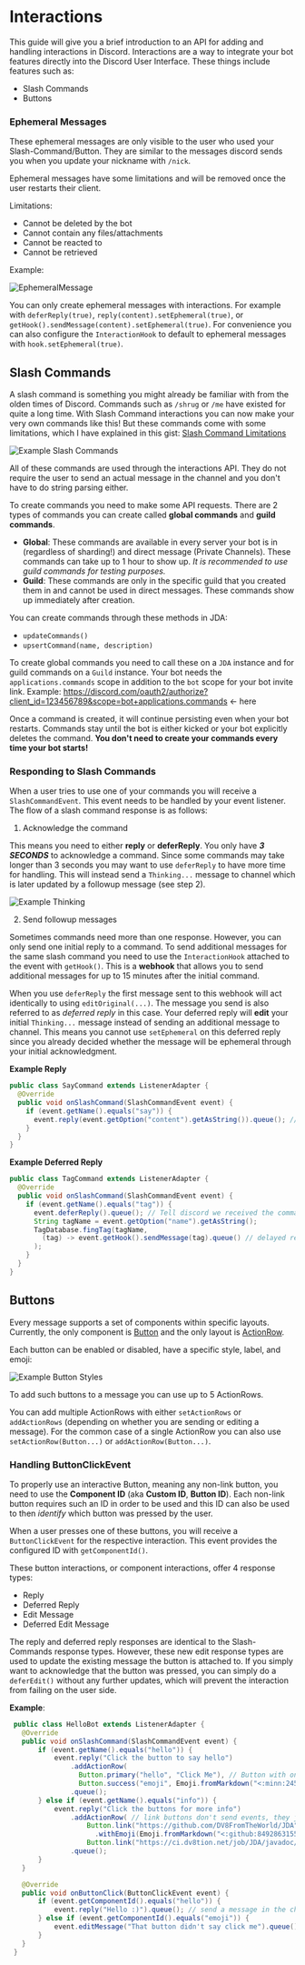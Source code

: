 # Interactions

This guide will give you a brief introduction to an API for adding and handling interactions in Discord. Interactions are a way to integrate your bot features directly into the Discord User Interface. These things include features such as:

- Slash Commands
- Buttons

### Ephemeral Messages

These ephemeral messages are only visible to the user who used your Slash-Command/Button. They are similar to the messages discord sends you when you update your nickname with `/nick`.

Ephemeral messages have some limitations and will be removed once the user restarts their client.

Limitations:

- Cannot be deleted by the bot
- Cannot contain any files/attachments
- Cannot be reacted to
- Cannot be retrieved

Example:

![EphemeralMessage](https://raw.githubusercontent.com/DV8FromTheWorld/JDA/assets/assets/wiki/interactions/EphemeralMessage.png)

You can only create ephemeral messages with interactions. For example with `deferReply(true)`, `reply(content).setEphemeral(true)`, or `getHook().sendMessage(content).setEphemeral(true)`. For convenience you can also configure the `InteractionHook` to default to ephemeral messages with `hook.setEphemeral(true)`.


## Slash Commands

A slash command is something you might already be familiar with from the olden times of Discord. Commands such as `/shrug` or `/me` have existed for quite a long time. With Slash Command interactions you can now make your very own commands like this! But these commands come with some limitations, which I have explained in this gist: [Slash Command Limitations](https://gist.github.com/MinnDevelopment/b883b078fdb69d0e568249cc8bf37fe9)

![Example Slash Commands](https://raw.githubusercontent.com/DV8FromTheWorld/JDA/52377f69d1f3bfba909c51a449ac6b258f606956/assets/wiki/interactions/SlashCommands.png)

All of these commands are used through the interactions API. They do not require the user to send an actual message in the channel and you don't have to do string parsing either.

To create commands you need to make some API requests. There are 2 types of commands you can create called **global commands** and **guild commands**.

- **Global**: These commands are available in every server your bot is in (regardless of sharding!) and direct message (Private Channels). These commands can take up to 1 hour to show up. _It is recommended to use guild commands for testing purposes._
- **Guild**: These commands are only in the specific guild that you created them in and cannot be used in direct messages. These commands show up immediately after creation.

You can create commands through these methods in JDA:

- `updateCommands()`
- `upsertCommand(name, description)`

To create global commands you need to call these on a `JDA` instance and for guild commands on a `Guild` instance. Your bot needs the `applications.commands` scope in addition to the `bot` scope for your bot invite link. Example: https://discord.com/oauth2/authorize?client_id=123456789&scope=bot+applications.commands <- here

Once a command is created, it will continue persisting even when your bot restarts. Commands stay until the bot is either kicked or your bot explicitly deletes the command. **You don't need to create your commands every time your bot starts!**

### Responding to Slash Commands

When a user tries to use one of your commands you will receive a `SlashCommandEvent`. This event needs to be handled by your event listener.
The flow of a slash command response is as follows:

1. Acknowledge the command

This means you need to either **reply** or **deferReply**. You only have ***3 SECONDS*** to acknowledge a command.
Since some commands may take longer than 3 seconds you may want to use `deferReply` to have more time for handling. This will instead send a `Thinking...` message to channel which is later updated by a followup message (see step 2).

![Example Thinking](https://raw.githubusercontent.com/DV8FromTheWorld/JDA/52377f69d1f3bfba909c51a449ac6b258f606956/assets/wiki/interactions/DeferredReply.gif)

2. Send followup messages

Sometimes commands need more than one response. However, you can only send one initial reply to a command. To send additional messages for the same slash command you need to use the `InteractionHook` attached to the event with `getHook()`. This is a **webhook** that allows you to send additional messages for up to 15 minutes after the initial command.

When you use `deferReply` the first message sent to this webhook will act identically to using `editOriginal(...)`. The message you send is also referred to as *deferred reply* in this case. Your deferred reply will **edit** your initial `Thinking...` message instead of sending an additional message to channel. This means you cannot use `setEphemeral` on this deferred reply since you already decided whether the message will be ephemeral through your initial acknowledgment.

**Example Reply**

```java
public class SayCommand extends ListenerAdapter {
  @Override
  public void onSlashCommand(SlashCommandEvent event) {
    if (event.getName().equals("say")) {
      event.reply(event.getOption("content").getAsString()).queue(); // reply immediately
    }
  }
}
```

**Example Deferred Reply**

```java
public class TagCommand extends ListenerAdapter {
  @Override
  public void onSlashCommand(SlashCommandEvent event) {
    if (event.getName().equals("tag")) {
      event.deferReply().queue(); // Tell discord we received the command, send a thinking... message to the user
      String tagName = event.getOption("name").getAsString();
      TagDatabase.fingTag(tagName,
        (tag) -> event.getHook().sendMessage(tag).queue() // delayed response updates our inital "thinking..." message with the tag value
      );
    }
  }
}
```


## Buttons

Every message supports a set of components within specific layouts. Currently, the only component is [Button](https://javadoc.jitpack.io/com/github/dv8fromtheworld/jda/fe6dc24/javadoc/net/dv8tion/jda/api/interactions/components/Button.html) and the only layout is [ActionRow](https://javadoc.jitpack.io/com/github/dv8fromtheworld/jda/fe6dc24/javadoc/net/dv8tion/jda/api/interactions/components/ActionRow.html).

Each button can be enabled or disabled, have a specific style, label, and emoji:

![Example Button Styles](https://raw.githubusercontent.com/DV8FromTheWorld/JDA/52377f69d1f3bfba909c51a449ac6b258f606956/assets/wiki/interactions/ButtonExamples.png)

To add such buttons to a message you can use up to 5 ActionRows.

You can add multiple ActionRows with either `setActionRows` or `addActionRows` (depending on whether you are sending or editing a message).
For the common case of a single ActionRow you can also use `setActionRow(Button...)` or `addActionRow(Button...)`.

### Handling ButtonClickEvent

To properly use an interactive Button, meaning any non-link button, you need to use the **Component ID** (aka **Custom ID**, **Button ID**).
Each non-link button requires such an ID in order to be used and this ID can also be used to then *identify* which button was pressed by the user.

When a user presses one of these buttons, you will receive a `ButtonClickEvent` for the respective interaction. This event provides the configured ID with `getComponentId()`.

These button interactions, or component interactions, offer 4 response types:

- Reply
- Deferred Reply
- Edit Message
- Deferred Edit Message

The reply and deferred reply responses are identical to the Slash-Commands response types. However, these new edit response types are used to update the existing message the button is attached to. If you simply want to acknowledge that the button was pressed, you can simply do a `deferEdit()` without any further updates, which will prevent the interaction from failing on the user side.

**Example**:

```java
 public class HelloBot extends ListenerAdapter {
   @Override
   public void onSlashCommand(SlashCommandEvent event) {
       if (event.getName().equals("hello")) {
           event.reply("Click the button to say hello")
               .addActionRow(
                 Button.primary("hello", "Click Me"), // Button with only a label
                 Button.success("emoji", Emoji.fromMarkdown("<:minn:245267426227388416>"))) // Button with only an emoji
               .queue();
       } else if (event.getName().equals("info")) {
           event.reply("Click the buttons for more info")
               .addActionRow( // link buttons don't send events, they just open a link in the browser when clicked
                   Button.link("https://github.com/DV8FromTheWorld/JDA", "GitHub")
                     .withEmoji(Emoji.fromMarkdown("<:github:849286315580719104>")), // Link Button with label and emoji
                   Button.link("https://ci.dv8tion.net/job/JDA/javadoc/", "Javadocs")) // Link Button with only a label
               .queue();
       }
   }

   @Override
   public void onButtonClick(ButtonClickEvent event) {
       if (event.getComponentId().equals("hello")) {
           event.reply("Hello :)").queue(); // send a message in the channel
       } else if (event.getComponentId().equals("emoji")) {
           event.editMessage("That button didn't say click me").queue(); // update the message
       }
   }
 }
```